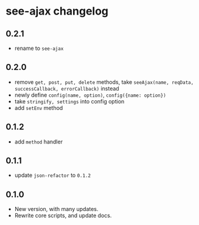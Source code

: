 # see-ajax changelog

## 0.2.1

- rename to `see-ajax`

## 0.2.0

- remove `get, post, put, delete` methods, take `seeAjax(name, reqData, successCallback, errorCallback)` instead
- newly define `config(name, option)`, `config({name: option})`
- take `stringify, settings` into config option
- add `setEnv` method

## 0.1.2

- add `method` handler

## 0.1.1

- update `json-refactor` to `0.1.2`

## 0.1.0

- New version, with many updates.
- Rewrite core scripts, and update docs. 